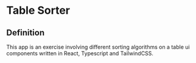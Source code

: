# Table Sorter

## Definition

This app is an exercise involving different sorting algorithms on a table ui components written in React, Typescript and TailwindCSS.

## 